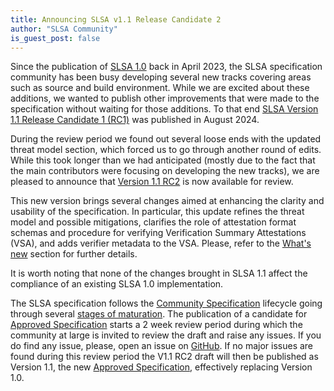 ```yaml
---
title: Announcing SLSA v1.1 Release Candidate 2
author: "SLSA Community"
is_guest_post: false
---
```


Since the publication of [SLSA 1.0](/spec/v1.0/) back in April 2023,
the SLSA specification community has been busy developing several new
tracks covering areas such as source and build environment. While we
are excited about these additions, we wanted to publish other
improvements that were made to the specification without waiting for
those additions. To that end [SLSA Version 1.1 Release Candidate 1
(RC1)](/spec/v1.1-rc1/) was published in August 2024.

During the review period we found out several loose ends with the
updated threat model section, which forced us to go through another
round of edits. While this took longer than we had anticipated (mostly
due to the fact that the main contributors were focusing on developing
the new tracks), we are pleased to announce that [Version 1.1
RC2](/spec/v1.1-rc2/) is now available for review.

This new version brings several changes aimed at enhancing the clarity and
usability of the specification. In particular, this update refines the threat
model and possible mitigations, clarifies the role of attestation format
schemas and procedure for verifying Verification Summary Attestations (VSA),
and adds verifier metadata to the VSA. Please, refer to the [What's
new](/spec/v1.1-rc2/whats-new) section for further details.

It is worth noting that none of the changes brought in SLSA 1.1 affect the
compliance of an existing SLSA 1.0 implementation.

The SLSA specification follows the [Community Specification] lifecycle
going through several [stages of maturation](/spec-stages). The publication
of a candidate for [Approved Specification] starts a 2 week review period
during which the community at large is invited to review the draft and
raise any issues. If you do find any issue, please, open an issue on
[GitHub]. If no major issues are found during this review period the V1.1
RC2 draft will then be published as Version 1.1, the new [Approved
Specification], effectively replacing Version 1.0.

[Community Specification]: https://github.com/CommunitySpecification/Community_Specification/blob/main/
[GitHub]: https://github.com/slsa-framework/slsa/issues
[backlog]: https://github.com/orgs/slsa-framework/projects/1/views/1
[Approved Specification]: /spec-stages#approved

